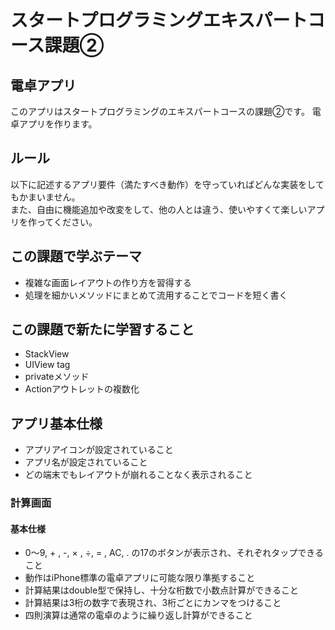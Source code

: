 
# スタートプログラミングエキスパートコース課題②
## 電卓アプリ

このアプリはスタートプログラミングのエキスパートコースの課題②です。
電卓アプリを作ります。

## ルール

以下に記述するアプリ要件（満たすべき動作）を守っていればどんな実装をしてもかまいません。  
また、自由に機能追加や改変をして、他の人とは違う、使いやすくて楽しいアプリを作ってください。  


## この課題で学ぶテーマ
- 複雑な画面レイアウトの作り方を習得する
- 処理を細かいメソッドにまとめて流用することでコードを短く書く

## この課題で新たに学習すること
- StackView
- UIView tag
- privateメソッド
- Actionアウトレットの複数化


## アプリ基本仕様
- アプリアイコンが設定されていること
- アプリ名が設定されていること
- どの端末でもレイアウトが崩れることなく表示されること

### 計算画面
#### 基本仕様

- 0〜9, + , -, × , ÷, = , AC, . の17のボタンが表示され、それぞれタップできること
- 動作はiPhone標準の電卓アプリに可能な限り準拠すること
- 計算結果はdouble型で保持し、十分な桁数で小数点計算ができること
- 計算結果は3桁の数字で表現され、3桁ごとにカンマをつけること
- 四則演算は通常の電卓のように繰り返し計算ができること  

